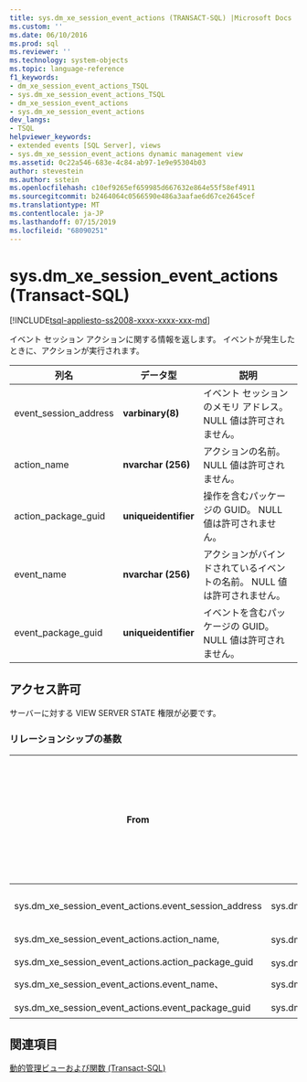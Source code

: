 ```yaml
---
title: sys.dm_xe_session_event_actions (TRANSACT-SQL) |Microsoft Docs
ms.custom: ''
ms.date: 06/10/2016
ms.prod: sql
ms.reviewer: ''
ms.technology: system-objects
ms.topic: language-reference
f1_keywords:
- dm_xe_session_event_actions_TSQL
- sys.dm_xe_session_event_actions_TSQL
- dm_xe_session_event_actions
- sys.dm_xe_session_event_actions
dev_langs:
- TSQL
helpviewer_keywords:
- extended events [SQL Server], views
- sys.dm_xe_session_event_actions dynamic management view
ms.assetid: 0c22a546-683e-4c84-ab97-1e9e95304b03
author: stevestein
ms.author: sstein
ms.openlocfilehash: c10ef9265ef659985d667632e864e55f58ef4911
ms.sourcegitcommit: b2464064c0566590e486a3aafae6d67ce2645cef
ms.translationtype: MT
ms.contentlocale: ja-JP
ms.lasthandoff: 07/15/2019
ms.locfileid: "68090251"
---
```

# <a name="sysdmxesessioneventactions-transact-sql"></a>sys.dm_xe_session_event_actions (Transact-SQL)
[!INCLUDE[tsql-appliesto-ss2008-xxxx-xxxx-xxx-md](../../includes/tsql-appliesto-ss2008-xxxx-xxxx-xxx-md.md)]

  イベント セッション アクションに関する情報を返します。 イベントが発生したときに、アクションが実行されます。  
  
|列名|データ型|説明|  
|-----------------|---------------|-----------------|  
|event_session_address|**varbinary(8)**|イベント セッションのメモリ アドレス。 NULL 値は許可されません。|  
|action_name|**nvarchar (256)**|アクションの名前。 NULL 値は許可されません。|  
|action_package_guid|**uniqueidentifier**|操作を含むパッケージの GUID。 NULL 値は許可されません。|  
|event_name|**nvarchar (256)**|アクションがバインドされているイベントの名前。 NULL 値は許可されません。|  
|event_package_guid|**uniqueidentifier**|イベントを含むパッケージの GUID。 NULL 値は許可されません。|  
  
## <a name="permissions"></a>アクセス許可  
 サーバーに対する VIEW SERVER STATE 権限が必要です。  
  
### <a name="relationship-cardinalities"></a>リレーションシップの基数  
  
|From|変換先|リレーションシップ|  
|----------|--------|------------------|  
|sys.dm_xe_session_event_actions.event_session_address|sys.dm_xe_sessions.address|多対一|  
|sys.dm_xe_session_event_actions.action_name,<br /><br /> sys.dm_xe_session_event_actions.action_package_guid|sys.dm_xe_objects.name、<br /><br /> sys.dm_xe_session_events.event_package_guid|多対一|  
|sys.dm_xe_session_event_actions.event_name、<br /><br /> sys.dm_xe_session_event_actions.event_package_guid|sys.dm_xe_objects.name、<br /><br /> sys.dm_xe_objects.package_guid|多対一|  
  
## <a name="see-also"></a>関連項目  
 [動的管理ビューおよび関数 &#40;Transact-SQL&#41;](~/relational-databases/system-dynamic-management-views/system-dynamic-management-views.md)  
  
  

